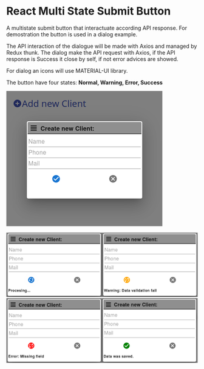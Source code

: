 # React Multi State Submit Button

A multistate submit button that interactuate according API response. For demostration the button is used in a dialog example.

The API interaction of the dialogue will be made with Axios and managed by Redux thunk.
The dialog make the API request with Axios, if the API response is Success it close by self, if not error advices are showed.

For dialog an icons will use MATERIAL-UI library.

The button have four states:  **Normal,  Warning, Error, Success**

![Dialog](./imgDlgCreate.png)

![Responses](./imgButtons1.png)
![Responses](./imgButtons2.png)

